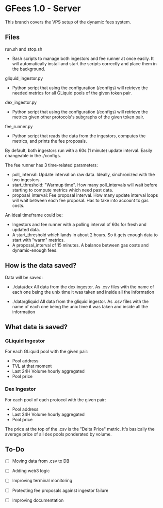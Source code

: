 # GFees 1.0 - Server
This branch covers the VPS setup of the dynamic fees system.

## Files

run.sh and stop.sh
- Bash scripts to manage both ingestors and fee runner at once easily. It will automatically install and start the scripts correctly and place them in the background.

gliquid_ingestor.py
- Python script that using the configuration (/configs) will retrieve the needed metrics for all GLiquid pools of the given token pair.

dex_ingestor.py
- Python script that using the configuration (/configs) will retrieve the metrics given other protocols's subgraphs of the given token pair.

fee_runner.py
- Python script that reads the data from the ingestors, computes the metrics, and prints the fee proposals.

By default, both ingestors run with a 60s (1 minute) update interval. Easily changeable in the ./configs.

The fee runner has 3 time-related parameters:
- poll_interval: Update interval on raw data. Ideally, sinchronized with the two ingestors.
- start_threshold: "Warmup time". How many poll_intervals will wait before starting to compute metrics which need past data.
- proposal_interval: Fee proposal interval. How many update interval loops will wait between each fee proposal. Has to take into account tx gas costs.

An ideal timeframe could be:
- Ingestors and fee runner with a polling interval of 60s for fresh and updated data.
- A start_threshold which lands in about 2 hours. So it gets enough data to start with "warm" metrics.
- A proposal_interval of 15 minutes. A balance between gas costs and dynamic-enough fees.

## How is the data saved?
Data will be saved:

- ./data/dex 
All data from the dex ingestor. As .csv files with the name of each one being the unix time it was taken and inside all the information

- ./data/gliquid
All data from the gliquid ingestor. As .csv files with the name of each one being the unix time it was taken and inside all the information

## What data is saved?

### GLiquid Ingestor

For each GLiquid pool with the given pair:
- Pool address
- TVL at that moment
- Last 24H Volume hourly aggregated
- Pool price

### Dex Ingestor

For each pool of each protocol with the given pair:
- Pool address
- Last 24H Volume hourly aggregated
- Pool price

The price at the top of the .csv is the "Delta Price" metric.
It's basically the average price of all dex pools ponderated by volume.

## To-Do
- [ ] Moving data from .csv to DB
- [ ] Adding web3 logic
- [ ] Improving terminal monitoring
- [ ] Protecting fee proposals against ingestor failure
- [ ] Improving documentation

